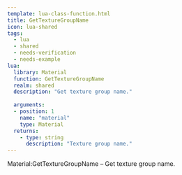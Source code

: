 ```yaml
---
template: lua-class-function.html
title: GetTextureGroupName
icon: lua-shared
tags:
  - lua
  - shared
  - needs-verification
  - needs-example
lua:
  library: Material
  function: GetTextureGroupName
  realm: shared
  description: "Get texture group name."
  
  arguments:
  - position: 1
    name: "material"
    type: Material
  returns:
    - type: string
      description: "Texture group name."
---
```


<div class="lua__search__keywords">
Material:GetTextureGroupName &#x2013; Get texture group name.
</div>
